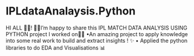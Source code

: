 # IPLdataAnalaysis.Python
HI ALL 👋🏻! 🎯🎯I’m happy to share this IPL MATCH DATA ANALYSIS USING PYTHON project I worked on🎯🎯 •An amazing project to apply knowledge into some real work to build and extract insights ! ✨ • Applied the python libraries to do EDA and Visualisations 📊
